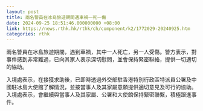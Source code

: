 ```yaml
---
layout: post
title: 兩名警員在冰島旅遊期間遇車禍一死一傷
date: 2024-09-25 18:51:46.000000000 +08:00
link: https://news.rthk.hk/rthk/ch/component/k2/1772029-20240925.htm
categories: rthk
---
```


兩名警員在冰島旅遊期間，遇到車禍，其中一人死亡，另一人受傷。警方表示，對事件感到非常難過，已向其家人表示深切慰問，並會保持緊密聯絡，提供一切適切的協助。

入境處表示，在接獲求助後，已即時透過外交部駐香港特別行政區特派員公署及中國駐冰島大使館了解情況，並按當事人及其家屬意願提供適切意見及可行的協助。入境處表示，會繼續與當事人及其家屬、公署和大使館保持緊密聯繫，積極跟進事件。

